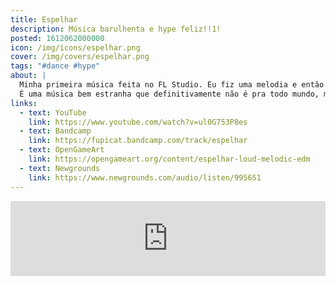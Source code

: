 ```yaml
---
title: Espelhar
description: Música barulhenta e hype feliz!!1!
posted: 1612062000000
icon: /img/icons/espelhar.png
cover: /img/covers/espelhar.png
tags: "#dance #hype"
about: |
  Minha primeira música feita no FL Studio. Eu fiz uma melodia e então usei ela num vocoder pra ela mesma, aí sampleei essa coisa e fiz uma música inteira com ela.
  É uma música bem estranha que definitivamente não é pra todo mundo, mas eu gosto. :d
links:
  - text: YouTube
    link: https://www.youtube.com/watch?v=ul0G753P8es
  - text: Bandcamp
    link: https://fupicat.bandcamp.com/track/espelhar
  - text: OpenGameArt
    link: https://opengameart.org/content/espelhar-loud-melodic-edm
  - text: Newgrounds
    link: https://www.newgrounds.com/audio/listen/995651
---
```


<iframe style="border: 0; width: 100%; max-width: 700px; margin: auto; height: 120px;" src="https://bandcamp.com/EmbeddedPlayer/track=420157854/size=large/bgcol=333333/linkcol=ffffff/tracklist=false/artwork=small/transparent=true/" seamless><a href="https://fupicat.bandcamp.com/track/espelhar">Espelhar by fupicat</a></iframe>
